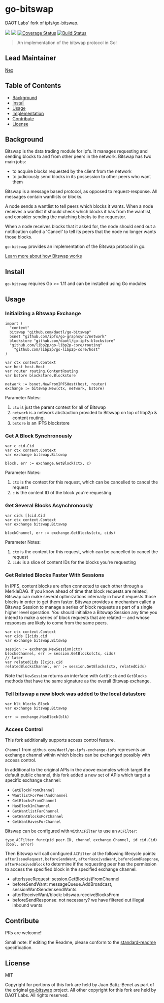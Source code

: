 go-bitswap
==================

DAOT Labs' fork of [ipfs/go-bitswap](https://github.com/ipfs/go-bitswap).

[![](https://img.shields.io/badge/made%20by-Protocol%20Labs-blue.svg?style=flat-square)](http://ipn.io)
[![](https://img.shields.io/badge/project-DAOT%20Labs-red.svg?style=flat-square)](http://github.com/daotl)
[![Coverage Status](https://codecov.io/gh/daotl/go-bitswap/branch/master/graph/badge.svg)](https://codecov.io/gh/daotl/go-bitswap/branch/master)
[![Build Status](https://circleci.com/gh/daotl/go-bitswap.svg?style=svg)](https://circleci.com/gh/daotl/go-bitswap)

> An implementation of the bitswap protocol in Go!

## Lead Maintainer

[Nex](https://github.com/NexZhu)

## Table of Contents

- [Background](#background)
- [Install](#install)
- [Usage](#usage)
- [Implementation](#implementation)
- [Contribute](#contribute)
- [License](#license)

## Background

Bitswap is the data trading module for ipfs. It manages requesting and sending
blocks to and from other peers in the network. Bitswap has two main jobs:
- to acquire blocks requested by the client from the network
- to judiciously send blocks in its possession to other peers who want them

Bitswap is a message based protocol, as opposed to request-response. All messages
contain wantlists or blocks.

A node sends a wantlist to tell peers which blocks it wants. When a node receives
a wantlist it should check which blocks it has from the wantlist, and consider
sending the matching blocks to the requestor.

When a node receives blocks that it asked for, the node should send out a
notification called a 'Cancel' to tell its peers that the node no longer
wants those blocks.

`go-bitswap` provides an implementation of the Bitswap protocol in go.

[Learn more about how Bitswap works](./docs/how-bitswap-works.md)

## Install

`go-bitswap` requires Go >= 1.11 and can be installed using Go modules

## Usage

### Initializing a Bitswap Exchange

```golang
import (
  "context"
  bitswap "github.com/daotl/go-bitswap"
  bsnet "github.com/ipfs/go-graphsync/network"
  blockstore "github.com/daotl/go-ipfs-blockstore"
  "github.com/libp2p/go-libp2p-core/routing"
	"github.com/libp2p/go-libp2p-core/host"
)

var ctx context.Context
var host host.Host
var router routing.ContentRouting
var bstore blockstore.Blockstore

network := bsnet.NewFromIPFSHost(host, router)
exchange := bitswap.New(ctx, network, bstore)
```

Parameter Notes:

1. `ctx` is just the parent context for all of Bitswap
2. `network` is a network abstraction provided to Bitswap on top of libp2p & content routing. 
3. `bstore` is an IPFS blockstore

### Get A Block Synchronously

```golang
var c cid.Cid
var ctx context.Context
var exchange bitswap.Bitswap

block, err := exchange.GetBlock(ctx, c)
```

Parameter Notes:

1. `ctx` is the context for this request, which can be cancelled to cancel the request
2. `c` is the content ID of the block you're requesting

### Get Several Blocks Asynchronously

```golang
var cids []cid.Cid
var ctx context.Context
var exchange bitswap.Bitswap

blockChannel, err := exchange.GetBlocks(ctx, cids)
```

Parameter Notes:

1. `ctx` is the context for this request, which can be cancelled to cancel the request
2. `cids` is a slice of content IDs for the blocks you're requesting

### Get Related Blocks Faster With Sessions

In IPFS, content blocks are often connected to each other through a MerkleDAG. If you know ahead of time that block requests are related, Bitswap can make several optimizations internally in how it requests those blocks in order to get them faster. Bitswap provides a mechanism called a Bitswap Session to manage a series of block requests as part of a single higher level operation. You should initialize a Bitswap Session any time you intend to make a series of block requests that are related -- and whose responses are likely to come from the same peers.

```golang
var ctx context.Context
var cids []cids.cid
var exchange bitswap.Bitswap

session := exchange.NewSession(ctx)
blocksChannel, err := session.GetBlocks(ctx, cids)
// later
var relatedCids []cids.cid
relatedBlocksChannel, err := session.GetBlocks(ctx, relatedCids)
```

Note that `NewSession` returns an interface with `GetBlock` and `GetBlocks` methods that have the same signature as the overall Bitswap exchange.

### Tell bitswap a new block was added to the local datastore

```golang
var blk blocks.Block
var exchange bitswap.Bitswap

err := exchange.HasBlock(blk)
```

### Access Control

This fork additionally supports access control feature.

`Channel` from `github.com/daotl/go-ipfs-exchange-ipfs` represents an exchange
channel within which blocks can be exchanged possibly with access control.

In additional to the original APIs in the above examples which target the default
public channel, this fork added a new set of APIs which target a specific exchange channel:
- `GetBlockFromChannel`
- `WantlistForPeerAndChannel`
- `GetBlocksFromChannel`
- `HasBlockInChannel`
- `GetWantlistForChannel`
- `GetWantBlocksForChannel`
- `GetWantHavesForChannel`

Bitswap can be configured with `WithACFilter` to use an `ACFilter`:

```type ACFilter func(pid peer.ID, channel exchange.Channel, id cid.Cid) (bool, error)```

Then Bitswap will call configured `ACFilter` at the following lifecycle points: 
`afterIssueRequest`, `beforeSendWant`, `afterReceivedWant`, `beforeSendResponse`, `afterReceivedBlock` 
to determine if the requesting peer has the permission to access the specified
block in the specified exchange channel.

- afterIssueRequest: session.GetBlock(s)FromChannel
- beforeSendWant: messageQueue.AddBroadcast, sessionWantSender.sendWants
- afterReceiveWant/block: bitswap.receiveBlocksFrom
- beforeSendResponse: not necessary? we have filtered out illegal inbound wants

## Contribute

PRs are welcome!

Small note: If editing the Readme, please conform to the [standard-readme](https://github.com/RichardLitt/standard-readme) specification.

## License

MIT

Copyright for portions of this fork are held by Juan Batiz-Benet as part of the original
[go-bitswap](https://github.com/ipfs/go-bitswap) project. All other copyright for this
fork are held by DAOT Labs. All rights reserved.
